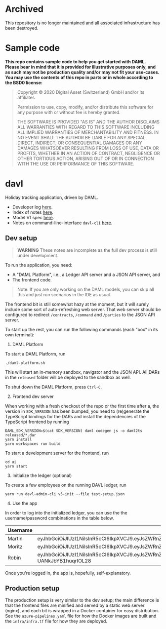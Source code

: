 # Archived

This repository is no longer maintained and all associated infrastructure has
been destroyed.

# Sample code

**This repo contains sample code to help you get started with DAML. Please bear in mind that it is provided for illustrative purposes only, and as such may not be production quality and/or may not fit your use-cases. You may use the contents of this repo in parts or in whole according to the BSD0 license:**

> Copyright © 2020 Digital Asset (Switzerland) GmbH and/or its affiliates
>
> Permission to use, copy, modify, and/or distribute this software for any purpose with or without fee is hereby granted.
>
> THE SOFTWARE IS PROVIDED "AS IS" AND THE AUTHOR DISCLAIMS ALL WARRANTIES WITH REGARD TO THIS SOFTWARE INCLUDING ALL IMPLIED WARRANTIES OF MERCHANTABILITY AND FITNESS. IN NO EVENT SHALL THE AUTHOR BE LIABLE FOR ANY SPECIAL, DIRECT, INDIRECT, OR CONSEQUENTIAL DAMAGES OR ANY DAMAGES WHATSOEVER RESULTING FROM LOSS OF USE, DATA OR PROFITS, WHETHER IN AN ACTION OF CONTRACT, NEGLIGENCE OR OTHER TORTIOUS ACTION, ARISING OUT OF OR IN CONNECTION WITH THE USE OR PERFORMANCE OF THIS SOFTWARE.

# davl

Holiday tracking application, driven by DAML.

- Developer log [here](/notes/diary.md).
- Index of notes [here](/notes/index.md).
- Model V1 spec [here](/notes/v1-model.md).
- Notes on command-line-interface `davl-cli` [here](/cli/README.md).

## Dev setup

> **WARNING** These notes are incomplete as the full dev process is still under
> development.

To run the application, you need:
- A "DAML Platform", i.e., a Ledger API server and a JSON API server, and
- The frontend code.

> Note: If you are only working on the DAML models, you can skip all this and
> just run scenarios in the IDE as usual.

The frontend bit is still somewhat hazy at the moment, but it will surely
include some sort of auto-refreshing web server. That web server should be
configured to redirect `/contracts`, `/command` and `/parties` to the JSON API
server.

To start up the rest, you can run the following commands (each "box" in its own
terminal):

1. DAML Platform

To start a DAML Platform, run
```
./daml-platform.sh
```
This will start an in-memory sandbox, navigator and the JSON API. All DARs in
the `released` folder will be deployed to the sandbox as well.

To shut down the DAML Platform, press `Ctrl-C`.

2. Frontend dev server

When working with a fresh checkout of the repo or the first time after a,
the version in `SDK_VERSION` has been bumped, you need to (re)generate
the TypeScript bindings for the DARs and install the
dependencies of the TypeScript frontend by running
```
DAML_SDK_VERSION=$(cat SDK_VERSION) daml codegen js -o daml2ts released/*.dar
yarn install
yarn workspaces run build
```

To start a development server for the frontend, run
```
cd ui
yarn start
```

3. Initialize the ledger (optional)

To create a few employees on the running DAVL ledger, run
```
yarn run davl-admin-cli v5-init --file test-setup.json
```

4. Use the app

In order to log into the initialized ledger, you can use the the
username/password combinations in the table below.

| Username | Password                                                                                                                                                         |
|----------|------------------------------------------------------------------------------------------------------------------------------------------------------------------|
| Martin   | eyJhbGciOiJIUzI1NiIsInR5cCI6IkpXVCJ9.eyJsZWRnZXJJZCI6IkRBVkwiLCJhcHBsaWNhdGlvbklkIjoiREFWTCIsInBhcnR5IjoiTWFydGluIn0.iVNloMAzEYklKzxPNajGdiTTRAZkoLv0JPJg2hDXvac |
| Moritz   | eyJhbGciOiJIUzI1NiIsInR5cCI6IkpXVCJ9.eyJsZWRnZXJJZCI6IkRBVkwiLCJhcHBsaWNhdGlvbklkIjoiREFWTCIsInBhcnR5IjoiTW9yaXR6In0.Bg7DvvQT8FOsAPQo7hejwyqAlb1lrxqq4cDm6rhIFLA |
| Robin    | eyJhbGciOiJIUzI1NiIsInR5cCI6IkpXVCJ9.eyJsZWRnZXJJZCI6IkRBVkwiLCJhcHBsaWNhdGlvbklkIjoiREFWTCIsInBhcnR5IjoiUm9iaW4ifQ.SvH81YSQIKw0cl4dEyTYBemu-UANkJbYB1huqrIOL28  |

Once you're logged in, the app is, hopefully, self-explanatory.

## Production setup

The production setup is very similar to the dev setup; the main difference is
that the frontend files are minified and served by a static web server (nginx),
and each bit is wrapped in a Docker container for easy distribution. See the
`azure-pipelines.yaml` file for how the Docker images are built and the
`infra/infra.tf` file for how they are deployed.
